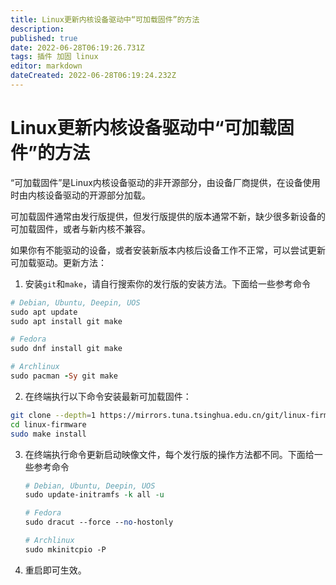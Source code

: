 ```yaml
---
title: Linux更新内核设备驱动中“可加载固件”的方法
description: 
published: true
date: 2022-06-28T06:19:26.731Z
tags: 插件 加固 linux
editor: markdown
dateCreated: 2022-06-28T06:19:24.232Z
---
```


# Linux更新内核设备驱动中“可加载固件”的方法
“可加载固件”是Linux内核设备驱动的非开源部分，由设备厂商提供，在设备使用时由内核设备驱动的开源部分加载。

可加载固件通常由发行版提供，但发行版提供的版本通常不新，缺少很多新设备的可加载固件，或者与新内核不兼容。

如果你有不能驱动的设备，或者安装新版本内核后设备工作不正常，可以尝试更新可加载驱动。更新方法：

1. 安装`git`和`make`，请自行搜索你的发行版的安装方法。下面给一些参考命令

```ruby
# Debian, Ubuntu, Deepin, UOS
sudo apt update
sudo apt install git make

# Fedora
sudo dnf install git make

# Archlinux
sudo pacman -Sy git make
```

2. 在终端执行以下命令安装最新可加载固件：

```bash
git clone --depth=1 https://mirrors.tuna.tsinghua.edu.cn/git/linux-firmware.git
cd linux-firmware
sudo make install
```

3. 在终端执行命令更新启动映像文件，每个发行版的操作方法都不同。下面给一些参考命令

   ```perl
   # Debian, Ubuntu, Deepin, UOS
   sudo update-initramfs -k all -u
   
   # Fedora
   sudo dracut --force --no-hostonly
   
   # Archlinux
   sudo mkinitcpio -P
   ```

4. 重启即可生效。